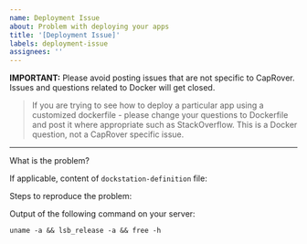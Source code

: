 ```yaml
---
name: Deployment Issue
about: Problem with deploying your apps
title: '[Deployment Issue]'
labels: deployment-issue
assignees: ''
---
```


**IMPORTANT:** Please avoid posting issues that are not specific to CapRover. Issues and questions related to Docker will get closed.

> If you are trying to see how to deploy a particular app using a customized dockerfile - please change your questions to Dockerfile and post it where appropriate such as StackOverflow. This is a Docker question, not a CapRover specific issue.

---

What is the problem?

If applicable, content of `dockstation-definition` file:

Steps to reproduce the problem:

Output of the following command on your server:

```
uname -a && lsb_release -a && free -h
```
